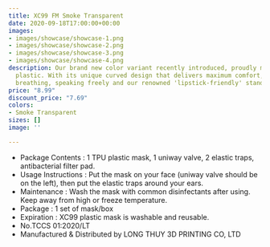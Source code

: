```yaml
---
title: XC99 FM Smoke Transparent
date: 2020-09-18T17:00:00+00:00
images:
- images/showcase/showcase-1.png
- images/showcase/showcase-2.png
- images/showcase/showcase-3.png
- images/showcase/showcase-4.png
description: Our brand new color variant recently introduced, proudly made of TPU
  plastic. With its unique curved design that delivers maximum comfort, effortless
  breathing, speaking freely and our renowned 'lipstick-friendly' standard.
price: "8.99"
discount_price: "7.69"
colors:
- Smoke Transparent
sizes: []
image: ''

---
```

* Package Contents : 1 TPU plastic mask, 1 uniway valve, 2 elastic traps, antibacterial filter pad.
* Usage Instructions : Put the mask on your face (uniway valve should be on the left), then put the elastic traps around your ears.
* Maintenance : Wash the mask with common disinfectants after using. Keep away from high or freeze temperature.
* Package : 1 set of mask/box
* Expiration : XC99 plastic mask is washable and reusable.
* No.TCCS 01:2020/LT
* Manufactured & Distributed by LONG THUY 3D PRINTING CO, LTD